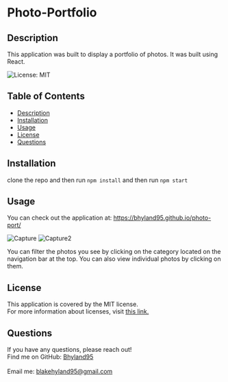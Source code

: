 # Photo-Portfolio

## Description
This application was built to display a portfolio of photos. It was built using React.

![License: MIT](https://img.shields.io/badge/License-MIT-yellow.svg)
 
 ## Table of Contents
  - [Description](#description)
  - [Installation](#installation)
  - [Usage](#usage)
  - [License](#license)
  - [Questions](#questions)

## Installation
clone the repo and then 
run `npm install` and then 
run `npm start` 

## Usage
You can check out the application at: https://bhyland95.github.io/photo-port/

![Capture](https://user-images.githubusercontent.com/84405590/150446109-e9878653-b3c7-40ea-91db-7dd33bb67726.PNG)
![Capture2](https://user-images.githubusercontent.com/84405590/150446119-0510dce7-d97b-4c20-9e83-0baf57c838ea.PNG)

You can filter the photos you see by clicking on the category located on the navigation bar at the top. You can also view individual photos by clicking on them. 


  ## License
  This application is covered by the MIT license. 
  <br />
  For more information about licenses, visit [this link.](https://docs.github.com/en/repositories/managing-your-repositorys-settings-and-features/customizing-your-repository/licensing-a-repository)
  


## Questions
If you have any questions, please reach out! 
<br />
Find me on GitHub: [Bhyland95](https://github.com/Bhyland95) <br />
<br />
Email me: blakehyland95@gmail.com


